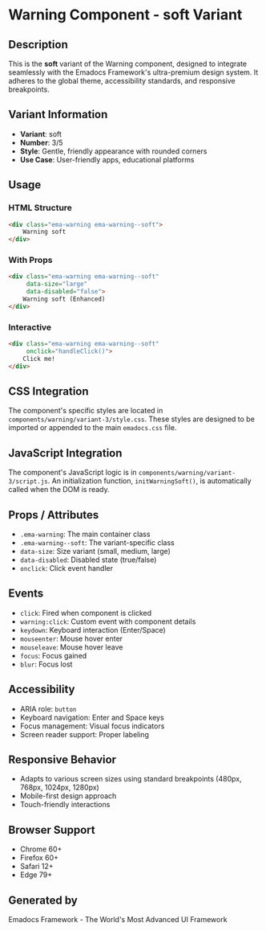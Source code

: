 # Warning Component - soft Variant

## Description
This is the **soft** variant of the Warning component, designed to integrate seamlessly with the Emadocs Framework's ultra-premium design system. It adheres to the global theme, accessibility standards, and responsive breakpoints.

## Variant Information
- **Variant**: soft
- **Number**: 3/5
- **Style**: Gentle, friendly appearance with rounded corners
- **Use Case**: User-friendly apps, educational platforms

## Usage

### HTML Structure
```html
<div class="ema-warning ema-warning--soft">
    Warning soft
</div>
```

### With Props
```html
<div class="ema-warning ema-warning--soft" 
     data-size="large" 
     data-disabled="false">
    Warning soft (Enhanced)
</div>
```

### Interactive
```html
<div class="ema-warning ema-warning--soft" 
     onclick="handleClick()">
    Click me!
</div>
```

## CSS Integration
The component's specific styles are located in `components/warning/variant-3/style.css`. These styles are designed to be imported or appended to the main `emadocs.css` file.

## JavaScript Integration
The component's JavaScript logic is in `components/warning/variant-3/script.js`. An initialization function, `initWarningSoft()`, is automatically called when the DOM is ready.

## Props / Attributes
- `.ema-warning`: The main container class
- `.ema-warning--soft`: The variant-specific class
- `data-size`: Size variant (small, medium, large)
- `data-disabled`: Disabled state (true/false)
- `onclick`: Click event handler

## Events
- `click`: Fired when component is clicked
- `warning:click`: Custom event with component details
- `keydown`: Keyboard interaction (Enter/Space)
- `mouseenter`: Mouse hover enter
- `mouseleave`: Mouse hover leave
- `focus`: Focus gained
- `blur`: Focus lost

## Accessibility
- ARIA role: `button`
- Keyboard navigation: Enter and Space keys
- Focus management: Visual focus indicators
- Screen reader support: Proper labeling

## Responsive Behavior
- Adapts to various screen sizes using standard breakpoints (480px, 768px, 1024px, 1280px)
- Mobile-first design approach
- Touch-friendly interactions

## Browser Support
- Chrome 60+
- Firefox 60+
- Safari 12+
- Edge 79+

## Generated by
Emadocs Framework - The World's Most Advanced UI Framework
